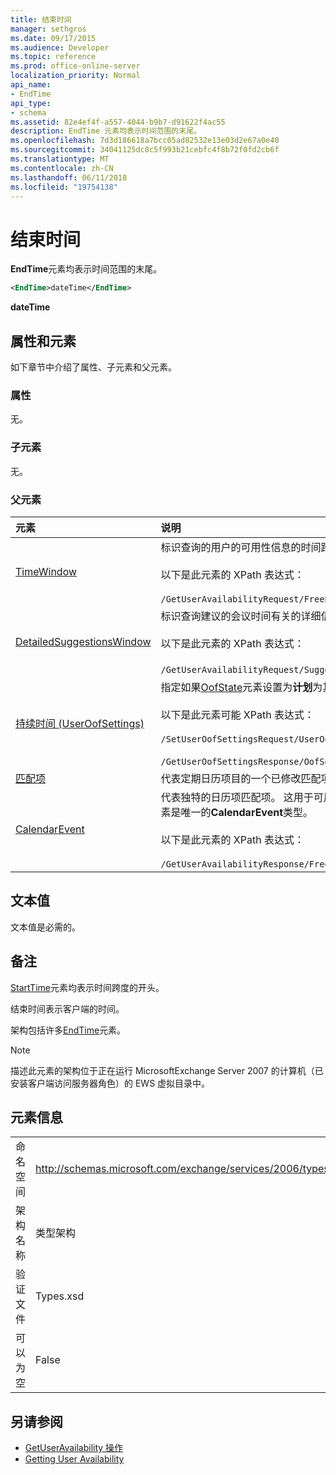 ```yaml
---
title: 结束时间
manager: sethgros
ms.date: 09/17/2015
ms.audience: Developer
ms.topic: reference
ms.prod: office-online-server
localization_priority: Normal
api_name:
- EndTime
api_type:
- schema
ms.assetid: 82e4ef4f-a557-4044-b9b7-d91622f4ac55
description: EndTime 元素均表示时间范围的末尾。
ms.openlocfilehash: 7d3d186618a7bcc05ad82532e13e03d2e67a0e40
ms.sourcegitcommit: 34041125dc8c5f993b21cebfc4f8b72f0fd2cb6f
ms.translationtype: MT
ms.contentlocale: zh-CN
ms.lasthandoff: 06/11/2018
ms.locfileid: "19754138"
---
```

# <a name="endtime"></a>结束时间

**EndTime**元素均表示时间范围的末尾。 
  
```xml
<EndTime>dateTime</EndTime>
```

 **dateTime**
## <a name="attributes-and-elements"></a>属性和元素

如下章节中介绍了属性、子元素和父元素。
  
### <a name="attributes"></a>属性

无。
  
### <a name="child-elements"></a>子元素

无。
  
### <a name="parent-elements"></a>父元素

|**元素**|**说明**|
|:-----|:-----|
|[TimeWindow](timewindow.md) <br/> |标识查询的用户的可用性信息的时间跨度。<br/><br/> 以下是此元素的 XPath 表达式：<br/><br/>  `/GetUserAvailabilityRequest/FreeBusyViewOptions/TimeWindow` <br/> |
|[DetailedSuggestionsWindow](detailedsuggestionswindow.md) <br/> |标识查询建议的会议时间有关的详细信息的时间跨度。<br/><br/> 以下是此元素的 XPath 表达式：<br/><br/>  `/GetUserAvailabilityRequest/SuggestionViewOptions/DetailedSuggestionsWindow`.  <br/> |
|[持续时间 (UserOofSettings)](duration-useroofsettings.md) <br/> | 指定如果[OofState](oofstate.md)元素设置为**计划**为其启用 Office 外出 (OOF) 状态的持续时间。  <br/><br/>  以下是此元素可能 XPath 表达式：<br/><br/>  `/SetUserOofSettingsRequest/UserOofSettings/Duration` <br/><br/>  `/GetUserOofSettingsResponse/OofSettings/Duration` <br/> |
|[匹配项](occurrence.md) <br/> |代表定期日历项目的一个已修改匹配项。  <br/> |
|[CalendarEvent](calendarevent.md) <br/> |代表独特的日历项匹配项。 这用于可用性的查询。 **EndTime**元素需要**CalendarEvent**元素中。 **CalendarEvent**元素中的**EndTime**元素是唯一的**CalendarEvent**类型。<br/><br/> 以下是此元素的 XPath 表达式：<br/><br/>  `/GetUserAvailabilityResponse/FreeBusyResponseArray/FreeBusyResponse/FreeBusyView/CalendarEventArray/CalendarEvent[i]` <br/> |
   
## <a name="text-value"></a>文本值

文本值是必需的。
  
## <a name="remarks"></a>备注

[StartTime](starttime.md)元素均表示时间跨度的开头。 
  
结束时间表示客户端的时间。
  
架构包括许多[EndTime](endtime.md)元素。 
  
> [!NOTE]
> 描述此元素的架构位于正在运行 MicrosoftExchange Server 2007 的计算机（已安装客户端访问服务器角色）的 EWS 虚拟目录中。 
  
## <a name="element-information"></a>元素信息

|||
|:-----|:-----|
|命名空间  <br/> |http://schemas.microsoft.com/exchange/services/2006/types  <br/> |
|架构名称  <br/> |类型架构  <br/> |
|验证文件  <br/> |Types.xsd  <br/> |
|可以为空  <br/> |False  <br/> |
   
## <a name="see-also"></a>另请参阅

- [GetUserAvailability 操作](getuseravailability-operation.md)
- [Getting User Availability](http://msdn.microsoft.com/library/d4133fcb-9b0f-4e6b-aadf-a389da83516a%28Office.15%29.aspx)

